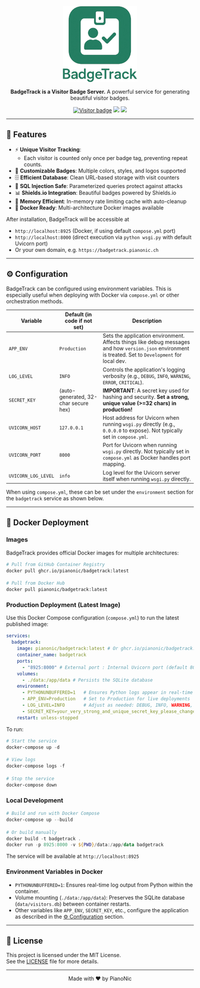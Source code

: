 <p align="center">
  <img src="assets/logo.png" width="200" alt="BadgeTrack Logo" />
</p>
<p align="center">
  <strong>BadgeTrack is a Visitor Badge Server.</strong>
  A powerful service for generating beautiful visitor badges.
</p>
<p align="center">
  <a href="https://github.com/PianoNic/BadgeTrack"><img src="https://badgetrack.pianonic.ch/badge?url=Pianonic/BadgeTrack&label=visitors&color=237e61&style=flat&logo=github" alt="Visitor badge"/></a>
  <a href="https://badgetrack.pianonic.ch/"><img src="https://img.shields.io/badge/Create%20Badge-badgetrack.pianonic.ch-237e61.svg"/></a>
  <a href="#-installation"><img src="https://img.shields.io/badge/Self--Host-Instructions-237e61.svg" /></a>
</p>

---

## 🚀 Features

- ⚡ **Unique Visitor Tracking**:  
  - Each visitor is counted only once per badge tag, preventing repeat counts.
- 🎨 **Customizable Badges**: Multiple colors, styles, and logos supported
- 🗄️ **Efficient Database**: Clean URL-based storage with visit counters
- 🔐 **SQL Injection Safe**: Parameterized queries protect against attacks
- 📊 **Shields.io Integration**: Beautiful badges powered by Shields.io
- 💾 **Memory Efficient**: In-memory rate limiting cache with auto-cleanup
- 🐳 **Docker Ready**: Multi-architecture Docker images available

After installation, BadgeTrack will be accessible at  
- `http://localhost:8925` (Docker, if using default `compose.yml` port)  
- `http://localhost:8000` (direct execution via `python wsgi.py` with default Uvicorn port)  
- Or your own domain, e.g. `https://badgetrack.pianonic.ch`

---

## ⚙️ Configuration

BadgeTrack can be configured using environment variables. This is especially useful when deploying with Docker via `compose.yml` or other orchestration methods.

| Variable                    | Default (in code if not set)          | Description                                                                                                |
| --------------------------- | ------------------------------------- | ---------------------------------------------------------------------------------------------------------- |
| `APP_ENV`                   | `Production`                          | Sets the application environment. Affects things like debug messages and how `version.json` environment is treated. Set to `Development` for local dev.    |
| `LOG_LEVEL`                 | `INFO`                                | Controls the application's logging verbosity (e.g., `DEBUG`, `INFO`, `WARNING`, `ERROR`, `CRITICAL`).       |
| `SECRET_KEY`                | (auto-generated, 32-char secure hex)  | **IMPORTANT**: A secret key used for hashing and security. **Set a strong, unique value (>=32 chars) in production!**   |
| `UVICORN_HOST`              | `127.0.0.1`                           | Host address for Uvicorn when running `wsgi.py` directly (e.g., `0.0.0.0` to expose). Not typically set in `compose.yml`. |
| `UVICORN_PORT`              | `8000`                                | Port for Uvicorn when running `wsgi.py` directly. Not typically set in `compose.yml` as Docker handles port mapping. |                            |
| `UVICORN_LOG_LEVEL`         | `info`                                | Log level for the Uvicorn server itself when running `wsgi.py` directly.                                     |

When using `compose.yml`, these can be set under the `environment` section for the `badgetrack` service as shown below.

---
## 🐳 Docker Deployment

### Images

BadgeTrack provides official Docker images for multiple architectures:

```bash
# Pull from GitHub Container Registry
docker pull ghcr.io/pianonic/badgetrack:latest

# Pull from Docker Hub
docker pull pianonic/badgetrack:latest
```

### Production Deployment (Latest Image)

Use this Docker Compose configuration (`compose.yml`) to run the latest published image:

```yaml
services:
  badgetrack:
    image: pianonic/badgetrack:latest # Or ghcr.io/pianonic/badgetrack:latest
    container_name: badgetrack
    ports:
      - "8925:8000" # External port : Internal Uvicorn port (default 8000)
    volumes:
      - ./data:/app/data # Persists the SQLite database
    environment:
      - PYTHONUNBUFFERED=1   # Ensures Python logs appear in real-time
      - APP_ENV=Production   # Set to Production for live deployments
      - LOG_LEVEL=INFO       # Adjust as needed: DEBUG, INFO, WARNING, ERROR, CRITICAL
      - SECRET_KEY=your_very_strong_and_unique_secret_key_please_change_me # IMPORTANT: Set a strong, unique key!
    restart: unless-stopped
```

To run:

```powershell
# Start the service
docker-compose up -d

# View logs
docker-compose logs -f

# Stop the service
docker-compose down
```

### Local Development

```powershell
# Build and run with Docker Compose
docker-compose up --build

# Or build manually
docker build -t badgetrack .
docker run -p 8925:8000 -v ${PWD}/data:/app/data badgetrack
```

The service will be available at `http://localhost:8925`

### Environment Variables in Docker

- `PYTHONUNBUFFERED=1`: Ensures real-time log output from Python within the container.
- Volume mounting (`./data:/app/data`): Preserves the SQLite database (`data/visitors.db`) between container restarts.
- Other variables like `APP_ENV`, `SECRET_KEY`, etc., configure the application as described in the [⚙️ Configuration](#️-configuration) section.

---

## 📜 License

This project is licensed under the MIT License.  
See the [LICENSE](LICENSE) file for more details.

---

<p align="center">Made with ❤️ by PianoNic</p>
